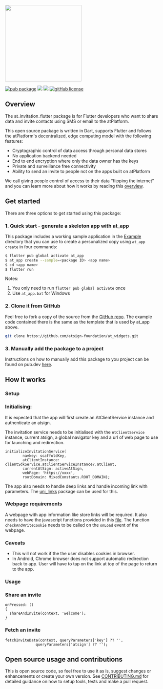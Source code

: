 <img width=250px src="https://atsign.dev/assets/img/atPlatform_logo_gray.svg?sanitize=true">

[![pub package](https://img.shields.io/pub/v/at_invitation_flutter)](https://pub.dev/packages/at_invitation_flutter) [![](https://img.shields.io/static/v1?label=Backend&message=atPlatform&color=<COLOR>)](https://atsign.dev) [![](https://img.shields.io/static/v1?label=Publisher&message=Atsign&color=F05E3E)](https://atsign.com) [![gitHub license](https://img.shields.io/badge/license-BSD3-blue.svg)](./LICENSE)

## Overview

The at_invitation_flutter package is for Flutter developers who want to share
data and invite contacts using SMS or email to the atPlatform.


This open source package is written in Dart, supports Flutter and follows the
atPlatform's decentralized, edge computing model with the following features: 
- Cryptographic control of data access through personal data stores
- No application backend needed
- End to end encryption where only the data owner has the keys
- Private and surveillance free connectivity
- Ability to send an invite to people not on the apps built on atPlatform

We call giving people control of access to their data “flipping the internet”
and you can learn more about how it works by reading this
[overview](https://atsign.dev/docs/overview/).

## Get started

There are three options to get started using this package:

### 1. Quick start - generate a skeleton app with at_app

This package includes a working sample application in the
[Example](https://github.com/atsign-foundation/at_widgets/tree/trunk/at_invitation_flutter/example)
directory that you can use to create a personalized copy using
`at_app create` in four commands:

```sh
$ flutter pub global activate at_app 
$ at_app create --sample=<package ID> <app name> 
$ cd <app name>
$ flutter run
```
Notes: 
1. You only need to run `flutter pub global activate` once
2. Use `at_app.bat` for Windows

### 2. Clone it from GitHub

Feel free to fork a copy of the source from the
[GitHub repo](https://github.com/atsign-foundation/at_widgets).
The example code contained there is the same as the template that is used by
at_app above.

```sh
git clone https://github.com/atsign-foundation/at_widgets.git
```

### 3. Manually add the package to a project

Instructions on how to manually add this package to you project can be found
on pub.dev [here](https://pub.dev/packages/at_invitation_flutter/install).

## How it works

### Setup
### Initialising:

It is expected that the app will first create an AtClientService instance
and authenticate an atsign.

The invitation service needs to be initialised with the `AtClientService`
instance, current atsign, a global navigator key and a url of web page to use
for launching and redirection.

```
initializeInvitationService(
        navkey: scaffoldKey,
        atClientInstance: clientSdkService.atClientServiceInstance?.atClient,
        currentAtSign: activeAtSign,
        webPage: 'https://xxxx',
        rootDomain: MixedConstants.ROOT_DOMAIN);
```

The app also needs to handle deep links and handle incoming link with
parameters.
The [uni_links](https://pub.dev/packages/uni_links) package can be used for
this.

### Webpage requirements

A webpage with app information like store links will be required. It also
needs to have the javascript functions provided in this
[file](https://github.com/atsign-foundation/at_widgets/tree/trunk/at_invitation_flutter/webpage_content/cookieManager.js).
The function `checkAndWriteCookie` needs to be called on the `onLoad` event
of the webpage.

### Caveats

- This will not work if the the user disables cookies in browser.
- In Android, Chrome browser does not support automatic redirection back to
app. User will have to tap on the link at top of the page to return to the app.
  
### Usage

### Share an invite

```
onPressed: () 
{
  shareAndInvite(context, 'welcome');
}
```

### Fetch an invite

```
fetchInviteData(context, queryParameters['key'] ?? '',
              queryParameters['atsign'] ?? '');
```


## Open source usage and contributions

This is open source code, so feel free to use it as is, suggest changes
or enhancements or create your own version. See
[CONTRIBUTING.md](https://github.com/atsign-foundation/at_widgets/blob/trunk/CONTRIBUTING.md)
for detailed guidance on how to setup tools, tests and make a pull request.
